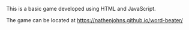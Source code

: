 This is a basic game developed using HTML and JavaScript.

The game can be located at https://nathenjohns.github.io/word-beater/